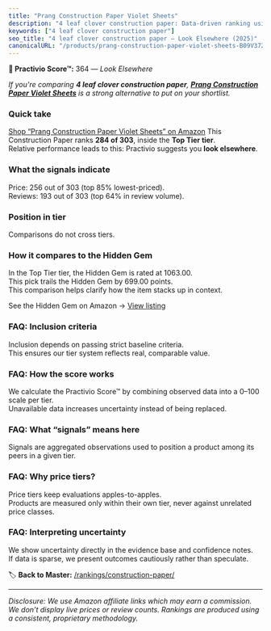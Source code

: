 ```yaml
---
title: "Prang Construction Paper Violet Sheets"
description: "4 leaf clover construction paper: Data-driven ranking using the Practivio Score™. Positioned by quality, value, demand, findability, momentum."
keywords: ["4 leaf clover construction paper"]
seo_title: "4 leaf clover construction paper — Look Elsewhere (2025)"
canonicalURL: "/products/prang-construction-paper-violet-sheets-B09V372WPJ/"
---
```


**🚫 Practivio Score™:** 364 — _Look Elsewhere_


*If you're comparing **4 leaf clover construction paper**, **[Prang Construction Paper Violet Sheets](https://www.amazon.com/dp/B09V372WPJ?tag=practivio-20)** is a strong alternative to put on your shortlist.*
### Quick take
[Shop “Prang Construction Paper Violet Sheets” on Amazon](https://www.amazon.com/dp/B09V372WPJ?tag=practivio-20)
This Construction Paper ranks **284 of 303**, inside the **Top Tier tier**.  
Relative performance leads to this: Practivio suggests you **look elsewhere**.

### What the signals indicate
Price: 256 out of 303 (top 85% lowest-priced).  
Reviews: 193 out of 303 (top 64% in review volume).  

### Position in tier
Comparisons do not cross tiers.

### How it compares to the Hidden Gem
In the Top Tier tier, the Hidden Gem is rated at 1063.00.  
This pick trails the Hidden Gem by 699.00 points.  
This comparison helps clarify how the item stacks up in context.  

See the Hidden Gem on Amazon → [View listing](https://www.amazon.com/dp/B07K8WHH5J?tag=practivio-20)

### FAQ: Inclusion criteria
Inclusion depends on passing strict baseline criteria.  
This ensures our tier system reflects real, comparable value.

### FAQ: How the score works
We calculate the Practivio Score™ by combining observed data into a 0–100 scale per tier.  
Unavailable data increases uncertainty instead of being replaced.

### FAQ: What “signals” means here
Signals are aggregated observations used to position a product among its peers in a given tier.

### FAQ: Why price tiers?
Price tiers keep evaluations apples-to-apples.  
Products are measured only within their own tier, never against unrelated price classes.

### FAQ: Interpreting uncertainty
We show uncertainty directly in the evidence base and confidence notes.  
If data is sparse, we present outcomes cautiously rather than speculate.


🏷️ **Back to Master:** [/rankings/construction-paper/](/rankings/construction-paper/)

---
_Disclosure: We use Amazon affiliate links which may earn a commission. We don’t display live prices or review counts. Rankings are produced using a consistent, proprietary methodology._
